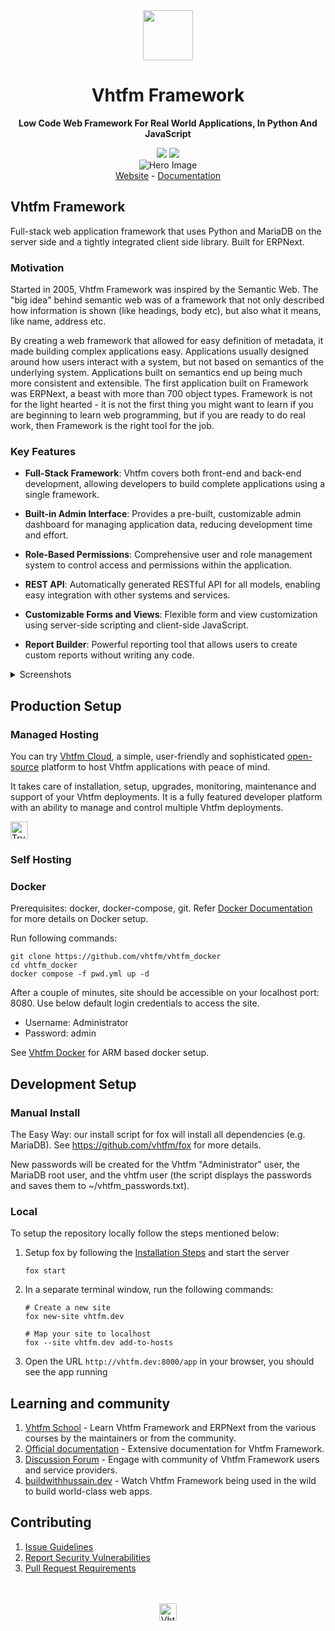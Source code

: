 <div align="center" markdown="1">
	<img src=".github/framework-logo-new.svg" width="80" height="80"/>
	<h1>Vhtfm Framework</h1>

 **Low Code Web Framework For Real World Applications, In Python And JavaScript**
</div>

<div align="center">
	<a target="_blank" href="#LICENSE" title="License: MIT"><img src="https://img.shields.io/badge/License-MIT-success.svg"></a>
	<a href="https://codecov.io/gh/vhtfm/vhtfm"><img src="https://codecov.io/gh/vhtfm/vhtfm/branch/develop/graph/badge.svg?token=XoTa679hIj"/></a>
</div>
<div align="center">
	<img src=".github/hero-image.png" alt="Hero Image" />
</div>
<div align="center">
    <a href="https://vhtfm.io/framework">Website</a>
    -
    <a href="https://docs.vhtfm.io/framework">Documentation</a>
</div>

## Vhtfm Framework
Full-stack web application framework that uses Python and MariaDB on the server side and a tightly integrated client side library. Built for ERPNext.

### Motivation
Started in 2005, Vhtfm Framework was inspired by the Semantic Web. The "big idea" behind semantic web was of a framework that not only described how information is shown (like headings, body etc), but also what it means, like name, address etc.

By creating a web framework that allowed for easy definition of metadata, it made building complex applications easy. Applications usually designed around how users interact with a system, but not based on semantics of the underlying system. Applications built on semantics end up being much more consistent and extensible. The first application built on Framework was ERPNext, a beast with more than 700 object types. Framework is not for the light hearted - it is not the first thing you might want to learn if you are beginning to learn web programming, but if you are ready to do real work, then Framework is the right tool for the job.

### Key Features

- **Full-Stack Framework**: Vhtfm covers both front-end and back-end development, allowing developers to build complete applications using a single framework.

- **Built-in Admin Interface**: Provides a pre-built, customizable admin dashboard for managing application data, reducing development time and effort.

- **Role-Based Permissions**: Comprehensive user and role management system to control access and permissions within the application.

- **REST API**: Automatically generated RESTful API for all models, enabling easy integration with other systems and services.

- **Customizable Forms and Views**: Flexible form and view customization using server-side scripting and client-side JavaScript.

- **Report Builder**: Powerful reporting tool that allows users to create custom reports without writing any code.

<details>
<summary>Screenshots</summary>

![List View](.github/fw-list-view.png)
![Form View](.github/fw-form-view.png)
![Role Permission Manager](.github/fw-rpm.png)
</details>

## Production Setup

### Managed Hosting

You can try [Vhtfm Cloud](https://vhtfmcloud.com), a simple, user-friendly and sophisticated [open-source](https://github.com/vhtfm/press) platform to host Vhtfm applications with peace of mind.

It takes care of installation, setup, upgrades, monitoring, maintenance and support of your Vhtfm deployments. It is a fully featured developer platform with an ability to manage and control multiple Vhtfm deployments.

<div>
    <a href="https://vhtfmcloud.com/" target="_blank">
        <picture>
            <source media="(prefers-color-scheme: dark)" srcset="https://vhtfm.io/files/try-on-fc-white.png">
            <img src="https://vhtfm.io/files/try-on-fc-black.png" alt="Try on Vhtfm Cloud" height="28" />
        </picture>
    </a>
</div>

### Self Hosting

### Docker
Prerequisites: docker, docker-compose, git. Refer [Docker Documentation](https://docs.docker.com) for more details on Docker setup.

Run following commands:

```
git clone https://github.com/vhtfm/vhtfm_docker
cd vhtfm_docker
docker compose -f pwd.yml up -d
```

After a couple of minutes, site should be accessible on your localhost port: 8080. Use below default login credentials to access the site.
- Username: Administrator
- Password: admin

See [Vhtfm Docker](https://github.com/vhtfm/vhtfm_docker?tab=readme-ov-file#to-run-on-arm64-architecture-follow-this-instructions) for ARM based docker setup.

## Development Setup
### Manual Install

The Easy Way: our install script for fox will install all dependencies (e.g. MariaDB). See https://github.com/vhtfm/fox for more details.

New passwords will be created for the Vhtfm "Administrator" user, the MariaDB root user, and the vhtfm user (the script displays the passwords and saves them to ~/vhtfm_passwords.txt).

### Local

To setup the repository locally follow the steps mentioned below:

1. Setup fox by following the [Installation Steps](https://docs.vhtfm.io/framework/user/en/installation) and start the server
   ```
   fox start
   ```

2. In a separate terminal window, run the following commands:
   ```
   # Create a new site
   fox new-site vhtfm.dev
   
   # Map your site to localhost
   fox --site vhtfm.dev add-to-hosts
   ```

3. Open the URL `http://vhtfm.dev:8000/app` in your browser, you should see the app running

## Learning and community

1. [Vhtfm School](https://vhtfm.school) - Learn Vhtfm Framework and ERPNext from the various courses by the maintainers or from the community.
2. [Official documentation](https://docs.vhtfm.io/framework) - Extensive documentation for Vhtfm Framework.
3. [Discussion Forum](https://discuss.vhtfm.io/) - Engage with community of Vhtfm Framework users and service providers.
4. [buildwithhussain.dev](https://buildwithhussain.dev) - Watch Vhtfm Framework being used in the wild to build world-class web apps.

## Contributing

1. [Issue Guidelines](https://github.com/vhtfm/erpnext/wiki/Issue-Guidelines)
1. [Report Security Vulnerabilities](https://vhtfm.io/security)
1. [Pull Request Requirements](https://github.com/vhtfm/erpnext/wiki/Contribution-Guidelines)

<br>
<br>
<div align="center">
	<a href="https://vhtfm.io" target="_blank">
		<picture>
			<source media="(prefers-color-scheme: dark)" srcset="https://vhtfm.io/files/Vhtfm-white.png">
			<img src="https://vhtfm.io/files/Vhtfm-black.png" alt="Vhtfm Technologies" height="28"/>
		</picture>
	</a>
</div>